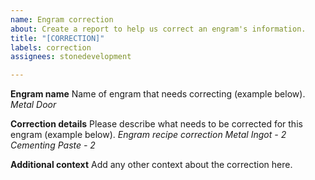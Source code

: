 ```yaml
---
name: Engram correction
about: Create a report to help us correct an engram's information.
title: "[CORRECTION]"
labels: correction
assignees: stonedevelopment

---
```


**Engram name**
Name of engram that needs correcting (example below).
*Metal Door*

**Correction details**
Please describe what needs to be corrected for this engram (example below).
*Engram recipe correction*
*Metal Ingot - 2*
*Cementing Paste - 2*

**Additional context**
Add any other context about the correction here.
